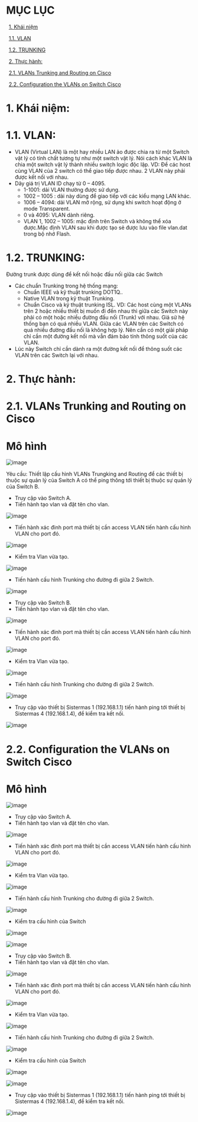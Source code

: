 # MỤC LỤC
&ensp;[1. Khái niệm](#1)

&ensp;[1.1. VLAN](#1.1)

&ensp;[1.2. TRUNKING](#1.2)

&ensp;[2. Thực hành:](#2)

&ensp;[2.1. VLANs Trunking and Routing on Cisco](#2.1)

&ensp;[2.2. Configuration the VLANs on Switch Cisco](#2.2)

# <a name ="1">1.  Khái niệm:</a>
# <a name ="1.1">1.1.  VLAN:</a>
-	VLAN (Virtual LAN) là một hay nhiều LAN ảo được chia ra từ một Switch vật lý có tính chất tương tự như một switch vật lý. Nói cách khác VLAN là chia một switch vật lý thành nhiều switch logic độc lập.
VD: Để các host cùng VLAN của 2 switch có thể giao tiếp được nhau. 2 VLAN này phải được kết nối với nhau.
- Dãy giá trị VLAN ID chạy từ 0 – 4095.
   -  1-1001: dải VLAN thường được sử dụng.
   -  1002 – 1005 : dải này dùng để giao tiếp với các kiểu mạng LAN khác.
   -  1006 – 4094: dải VLAN mở rộng, sử dụng khi switch hoạt động ở mode Transparent.
   -  0 và 4095: VLAN dành riêng.
   -  VLAN 1, 1002 – 1005: mặc định trên Switch và không thể xóa được.Mặc định VLAN sau khi được tạo sẻ được lưu vào file vlan.dat trong bộ nhớ Flash.

# <a name ="1.2">1.2.  TRUNKING:</a>
Đường trunk được dùng để kết nối hoặc đấu nối giữa các Switch
- Các chuẩn Trunking trong hệ thống mạng:
   -  Chuẩn IEEE và kỹ thuật trunking DOT1Q..
   -  Native VLAN trong kỹ thuật Trunking.
   -  Chuẩn Cisco và kỹ thuật trunking ISL.
VD: Các host cùng một VLANs trên 2 hoặc nhiều thiết bị muốn đi đến nhau thì giữa các Switch này phải có một hoặc nhiều đường đấu nối (Trunk) với nhau. Giả sử hệ thống bạn có quá nhiều VLAN. Giữa các VLAN trên các Switch có quá nhiều đường đấu nối là không hợp lý. Nên cần có một giải pháp chỉ cần một đường kết nối mà vẫn đảm bảo tính thông suốt của các VLAN. 
- Lúc này Switch chỉ cần dành ra một đường kết nối để thông suốt các VLAN trên các Switch lại với nhau.

# <a name ="2">2.  Thực hành:</a>

# <a name ="2.1">2.1.  VLANs Trunking and Routing on Cisco</a>
# Mô hình

![image](https://user-images.githubusercontent.com/59860781/137440703-bc6eebd7-14c2-4ba1-96c9-a95adbb64df9.png)

Yêu cầu: Thiết lập cấu hình VLANs Trungking and Routing để các thiết bị thuộc sự quản lý của Switch A có thể ping thông tới thiết bị thuộc sự quản lý của Switch B.

- Truy cập vào Switch A.
- Tiến hành tạo vlan và đặt tên cho vlan.

![image](https://user-images.githubusercontent.com/59860781/137440741-05346860-9a4d-49f2-a9d1-0d3d3bab2a0b.png)

- Tiến hành xác đinh port mà thiết bị cần access VLAN tiến hành cấu hình VLAN cho port đó.

![image](https://user-images.githubusercontent.com/59860781/137440758-28f9479b-77c5-4422-92cc-b6e301758cdf.png)

- Kiểm tra Vlan vừa tạo.

![image](https://user-images.githubusercontent.com/59860781/137440777-d96848c8-e620-4682-b158-c4a5d838edfa.png)

- Tiến hành cấu hình Trunking cho đường đi giữa 2 Switch.

![image](https://user-images.githubusercontent.com/59860781/137440798-f51d5559-cd52-4ac8-8c06-1db3cb350955.png)

- Truy cập vào Switch B.
- Tiến hành tạo vlan và đặt tên cho vlan.

![image](https://user-images.githubusercontent.com/59860781/137440810-1ee04b93-5b88-4392-9b8a-c3017b2e74b6.png)

- Tiến hành xác đinh port mà thiết bị cần access VLAN tiến hành cấu hình VLAN cho port đó.

![image](https://user-images.githubusercontent.com/59860781/137440831-6e8b1020-2ffa-4a65-be37-7b78c4de3986.png)

- Kiểm tra Vlan vừa tạo.

![image](https://user-images.githubusercontent.com/59860781/137440838-a3b27860-0292-4998-8e4f-739b898d9ca7.png)

- Tiến hành cấu hình Trunking cho đường đi giữa 2 Switch.

![image](https://user-images.githubusercontent.com/59860781/137440854-37de2945-79b7-463e-9794-10fb7158cc07.png)

- Truy cập vào thiết bị Sistermas 1 (192.168.1.1) tiến hành ping tới thiết bị Sistermas 4 (192.168.1.4), để kiểm tra kết nối.

![image](https://user-images.githubusercontent.com/59860781/137440861-1cbd3309-d80a-4c5f-9691-f17cf9fb2711.png)

# <a name ="2.2">2.2.  Configuration the VLANs on Switch Cisco</a>
# Mô hình

![image](https://user-images.githubusercontent.com/59860781/137440928-c0103022-9bf8-4298-8b83-98c1316b3833.png)

- Truy cập vào Switch A.
- Tiến hành tạo vlan và đặt tên cho vlan.

![image](https://user-images.githubusercontent.com/59860781/137440950-06b3b9f9-be8b-46ba-bf3b-95189c9c7d6a.png)

- Tiến hành xác đinh port mà thiết bị cần access VLAN tiến hành cấu hình VLAN cho port đó.

![image](https://user-images.githubusercontent.com/59860781/137440968-8d864561-0d8e-4d50-aee7-479113391683.png)

- Kiểm tra Vlan vừa tạo.

![image](https://user-images.githubusercontent.com/59860781/137440994-c24c113c-bf3e-43fa-978e-d63f1d50b569.png)

- Tiến hành cấu hình Trunking cho đường đi giữa 2 Switch.

![image](https://user-images.githubusercontent.com/59860781/137441004-df0612e4-aa1f-4256-8a17-a281deb4406c.png)

- Kiểm tra cấu hình của Switch

![image](https://user-images.githubusercontent.com/59860781/137441008-6e25cc0c-9d35-4c9c-a698-586bcf482f7f.png)

![image](https://user-images.githubusercontent.com/59860781/137441013-338e8839-ad34-48b1-922b-c8a346816781.png)

- Truy cập vào Switch B.
- Tiến hành tạo vlan và đặt tên cho vlan.

![image](https://user-images.githubusercontent.com/59860781/137441029-5749ba9f-523c-4576-8f09-2ebd848559a4.png)

- Tiến hành xác đinh port mà thiết bị cần access VLAN tiến hành cấu hình VLAN cho port đó.

![image](https://user-images.githubusercontent.com/59860781/137441035-4db85789-5366-43a4-99e9-53821bededf3.png)

- Kiểm tra Vlan vừa tạo. 

![image](https://user-images.githubusercontent.com/59860781/137441043-a022eeca-5192-4e56-b797-e22edd7f187b.png)

- Tiến hành cấu hình Trunking cho đường đi giữa 2 Switch.

![image](https://user-images.githubusercontent.com/59860781/137441053-90416ce3-8999-4cc1-8210-4dbc7554a9a8.png)

- Kiểm tra cấu hình của Switch

![image](https://user-images.githubusercontent.com/59860781/137441066-98f3ad1b-c7bf-437d-8281-969313aef055.png)

![image](https://user-images.githubusercontent.com/59860781/137441071-8e69ae3a-4de9-4a90-a102-2a10f2c052fb.png)

- Truy cập vào thiết bị Sistermas 1 (192.168.1.1) tiến hành ping tới thiết bị Sistermas 4 (192.168.1.4), để kiểm tra kết nối.

![image](https://user-images.githubusercontent.com/59860781/137441089-0e39dbbe-6bcf-4972-9762-e017a1f43a20.png)




